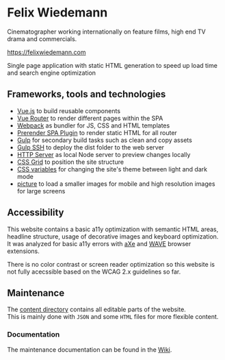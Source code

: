 # Felix Wiedemann

Cinematographer working internationally on feature films, high end TV drama and commercials. 

https://felixwiedemann.com

Single page application with static HTML generation to speed up load time and search engine optimization

## Frameworks, tools and technologies

- [Vue.js](https://vuejs.org/) to build reusable components
- [Vue Router](https://router.vuejs.org/) to render different pages within the SPA
- [Webpack](https://webpack.js.org/) as bundler for JS, CSS and HTML templates
- [Prerender SPA Plugin](https://github.com/chrisvfritz/prerender-spa-plugin) to render static HTML for all router
- [Gulp](https://gulpjs.com/) for secondary build tasks such as clean and copy assets
- [Gulp SSH](https://github.com/teambition/gulp-ssh) to deploy the dist folder to the web server
- [HTTP Server](https://github.com/indexzero/http-server) as local Node server to preview changes locally
- [CSS Grid](https://developer.mozilla.org/en-US/docs/Web/CSS/CSS_Grid_Layout) to position the site structure
- [CSS variables](https://developer.mozilla.org/en-US/docs/Web/CSS/Using_CSS_variables) for changing the site's theme between light and dark mode
- [picture](https://developer.mozilla.org/en-US/docs/Web/HTML/Element/picture) to load a smaller images for mobile and high resolution images for large screens

## Accessibility

This website contains a basic a11y optimization with semantic HTML areas, headline structure, usage of decorative images and keyboard optimization. It was analyzed for basic a11y errors with [aXe](https://axe-core.org/) and [WAVE](https://chrome.google.com/webstore/detail/wave-evaluation-tool/jbbplnpkjmmeebjpijfedlgcdilocofh) browser extensions.

There is no color contrast or screen reader optimization so this website is not fully acecssible based on the WCAG 2.x guidelines so far. 

## Maintenance

The [content directory](https://github.com/agorilla/felixwiedemann/tree/master/content) contains all editable parts of the website.  
This is mainly done with `JSON` and some `HTML` files for more flexible content.

### Documentation 

The maintenance documentation can be found in the [Wiki](https://github.com/agorilla/felixwiedemann/wiki).

